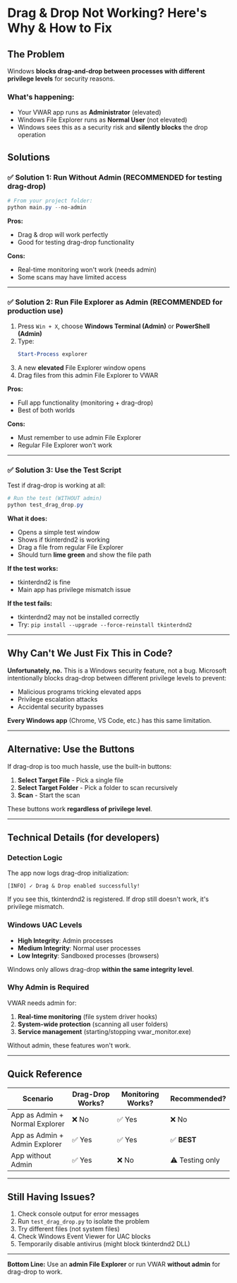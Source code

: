 # Drag & Drop Not Working? Here's Why & How to Fix

## The Problem

Windows **blocks drag-and-drop between processes with different privilege levels** for security reasons.

### What's happening:
- Your VWAR app runs as **Administrator** (elevated)
- Windows File Explorer runs as **Normal User** (not elevated)
- Windows sees this as a security risk and **silently blocks** the drop operation

## Solutions

### ✅ Solution 1: Run Without Admin (RECOMMENDED for testing drag-drop)

```powershell
# From your project folder:
python main.py --no-admin
```

**Pros:**
- Drag & drop will work perfectly
- Good for testing drag-drop functionality

**Cons:**
- Real-time monitoring won't work (needs admin)
- Some scans may have limited access

---

### ✅ Solution 2: Run File Explorer as Admin (RECOMMENDED for production use)

1. Press `Win + X`, choose **Windows Terminal (Admin)** or **PowerShell (Admin)**
2. Type:
   ```powershell
   Start-Process explorer
   ```
3. A new **elevated** File Explorer window opens
4. Drag files from this admin File Explorer to VWAR

**Pros:**
- Full app functionality (monitoring + drag-drop)
- Best of both worlds

**Cons:**
- Must remember to use admin File Explorer
- Regular File Explorer won't work

---

### ✅ Solution 3: Use the Test Script

Test if drag-drop is working at all:

```powershell
# Run the test (WITHOUT admin)
python test_drag_drop.py
```

**What it does:**
- Opens a simple test window
- Shows if tkinterdnd2 is working
- Drag a file from regular File Explorer
- Should turn **lime green** and show the file path

**If the test works:**
- tkinterdnd2 is fine
- Main app has privilege mismatch issue

**If the test fails:**
- tkinterdnd2 may not be installed correctly
- Try: `pip install --upgrade --force-reinstall tkinterdnd2`

---

## Why Can't We Just Fix This in Code?

**Unfortunately, no.** This is a Windows security feature, not a bug. Microsoft intentionally blocks drag-drop between different privilege levels to prevent:

- Malicious programs tricking elevated apps
- Privilege escalation attacks
- Accidental security bypasses

**Every Windows app** (Chrome, VS Code, etc.) has this same limitation.

---

## Alternative: Use the Buttons

If drag-drop is too much hassle, use the built-in buttons:

1. **Select Target File** - Pick a single file
2. **Select Target Folder** - Pick a folder to scan recursively
3. **Scan** - Start the scan

These buttons work **regardless of privilege level**.

---

## Technical Details (for developers)

### Detection Logic

The app now logs drag-drop initialization:

```
[INFO] ✓ Drag & Drop enabled successfully!
```

If you see this, tkinterdnd2 is registered. If drop still doesn't work, it's privilege mismatch.

### Windows UAC Levels

- **High Integrity**: Admin processes
- **Medium Integrity**: Normal user processes
- **Low Integrity**: Sandboxed processes (browsers)

Windows only allows drag-drop **within the same integrity level**.

### Why Admin is Required

VWAR needs admin for:

1. **Real-time monitoring** (file system driver hooks)
2. **System-wide protection** (scanning all user folders)
3. **Service management** (starting/stopping vwar_monitor.exe)

Without admin, these features won't work.

---

## Quick Reference

| Scenario | Drag-Drop Works? | Monitoring Works? | Recommended? |
|----------|------------------|-------------------|--------------|
| App as Admin + Normal Explorer | ❌ No | ✅ Yes | ❌ No |
| App as Admin + Admin Explorer | ✅ Yes | ✅ Yes | ✅ **BEST** |
| App without Admin | ✅ Yes | ❌ No | ⚠️ Testing only |

---

## Still Having Issues?

1. Check console output for error messages
2. Run `test_drag_drop.py` to isolate the problem
3. Try different files (not system files)
4. Check Windows Event Viewer for UAC blocks
5. Temporarily disable antivirus (might block tkinterdnd2 DLL)

---

**Bottom Line:** Use an **admin File Explorer** or run VWAR **without admin** for drag-drop to work.
